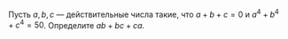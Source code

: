 Пусть $a, b, c$ — действительные числа такие, что $a + b + c = 0$ и  $a^4  + b^4  + c^4  = 50$. Определите  $ab + bc + ca$.
